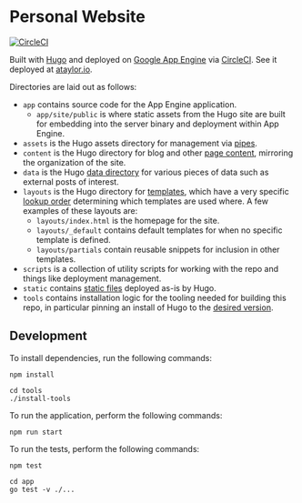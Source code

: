 # Personal Website

[![CircleCI](https://circleci.com/gh/kujenga/website.svg?style=svg)][ci]

Built with [Hugo][hugo] and deployed on [Google App Engine][gae] via
[CircleCI][ci]. See it deployed at [ataylor.io](https://ataylor.io).

Directories are laid out as follows:
- `app` contains source code for the App Engine application.
  - `app/site/public` is where static assets from the Hugo site are built for
    embedding into the server binary and deployment within App Engine.
- `assets` is the Hugo assets directory for management via [pipes][hugoPipes].
- `content` is the Hugo directory for blog and other [page
  content][hugoContent], mirroring the organization of the site.
- `data` is the Hugo [data directory][hugoData] for various pieces of data such
  as external posts of interest.
- `layouts` is the Hugo directory for [templates][hugoTemplates], which have a
  very specific [lookup order][hugoLookup] determining which templates are used
  where. A few examples of these layouts are:
  - `layouts/index.html` is the homepage for the site.
  - `layouts/_default` contains default templates for when no specific template
    is defined.
  - `layouts/partials` contain reusable snippets for inclusion in other
    templates.
- `scripts` is a collection of utility scripts for working with the repo and
  things like deployment management.
- `static` contains [static files][hugoStatic] deployed as-is by Hugo.
- `tools` contains installation logic for the tooling needed for building this
  repo, in particular pinning an install of Hugo to the [desired
  version][hugoReleases].

## Development

To install dependencies, run the following commands:

```
npm install
```

```
cd tools
./install-tools
```

To run the application, perform the following commands:

```
npm run start
```

To run the tests, perform the following commands:

```
npm test
```

```
cd app
go test -v ./...
```

<!-- Citations -->
[hugo]: https://gohugo.io
[gae]: https://cloud.google.com/appengine
[ci]: https://circleci.com/gh/kujenga/website
[hugoPipes]: https://gohugo.io/hugo-pipes/introduction/
[hugoContent]: https://gohugo.io/content-management/organization/
[hugoData]: https://gohugo.io/templates/data-templates/
[hugoTemplates]: https://gohugo.io/templates/introduction/
[hugoLookup]: https://gohugo.io/templates/lookup-order/
[hugoStatic]: https://gohugo.io/content-management/static-files/
[hugoReleases]: https://github.com/gohugoio/hugo/releases
